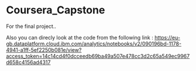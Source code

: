 # Coursera_Capstone
For the final project..

Also you can direcly look at the code from the following link : https://eu-gb.dataplatform.cloud.ibm.com/analytics/notebooks/v2/090196bd-1178-4941-a1ff-5ef2250b081e/view?access_token=14c14cd4f0dcceedb69ba49a507e478cc3d2c65a549ec9967d658c4156ad4317
